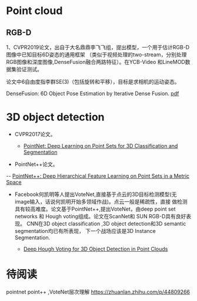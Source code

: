 # Point cloud

## RGB-D
1、CVPR2019论文，出自于大名鼎鼎李飞飞组，提出模型，一个用于估计RGB-D图像中已知目标6D姿态的通用框架
（类似于视频处理的two-stream，分别处理RGB图像和深度图像,DenseFusion融合两路特征）。在YCB-Video
和LineMOD数据集验证测试。

论文中6自由度指李群SE(3)（包括旋转和平移），目标是求相机的运动姿态。

DenseFusion: 6D Object Pose Estimation by Iterative Dense Fusion. [pdf](https://arxiv.org/pdf/1901.04780.pdf)

# 3D object detection

- CVPR2017论文。

  - [PointNet: Deep Learning on Point Sets for 3D Classification and Segmentation](http://openaccess.thecvf.com/content_cvpr_2017/papers/Qi_PointNet_Deep_Learning_CVPR_2017_paper.pdf)


- PointNet++论文。

 -- [PointNet++: Deep Hierarchical Feature Learning on Point Sets in a Metric Space](https://arxiv.org/pdf/1706.02413.pdf)

- Facebook何凯明等人提出VoteNet,直接基于点云的3D目标检测模型(无image输入，话说何凯明开始多领域作战)。点云一般是稀疏性，直接
做检测具有较高难度。论文基于PointNet++,提出VoteNet，由deep point set networks 和 Hough voting组成。论文在ScanNet和
SUN RGB-D具有良好表现。 CNN在3D object classification ,3D object detection和3D semantic segmentation均已有所表现，
下一个战场应该是3D Instance Segmentation.

  - [Deep Hough Voting for 3D Object Detection in Point Clouds](https://arxiv.org/pdf/1904.09664.pdf)

# 待阅读
pointnet point++ ,VoteNet层次理解
https://zhuanlan.zhihu.com/p/44809266
